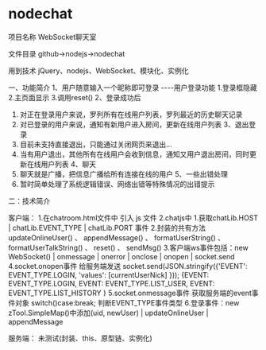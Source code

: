 # nodechat

项目名称
    WebSocket聊天室

文件目录
    github->nodejs->nodechat

用到技术
    jQuery、nodejs、WebSocket、模块化、实例化

一、功能简介
1、用户随意输入一个昵称即可登录 ----用户登录功能  1.登录框隐藏 2.主页面显示 3.调用reset()
2、登录成功后
 1) 对正在登录用户来说，罗列所有在线用户列表，罗列最近的历史聊天记录
 2) 对已登录的用户来说，通知有新用户进入房间，更新在线用户列表
3、退出登录
 1) 目前未支持直接退出，只能通过关闭网页来退出...
 2) 当有用户退出，其他所有在线用户会收到信息，通知又用户退出房间，同时更新在线用户列表
4、聊天
 1) 聊天就是广播，把信息广播给所有连接在线的用户
5、一些出错处理
 1) 暂时简单处理了系统逻辑错误、网络出错等特殊情况的出错提示

二：技术简介

客户端：
    1.在chatroom.html文件中 引入 js 文件
    2.chatjs中 
        1.获取chatLib.HOST | chatLib.EVENT_TYPE | chatLib.PORT 事件
        2.封装的共有方法 updateOnlineUser() 、 appendMessage() 、 formatUserString() 、 formatUserTalkString() 、 reset() 、 sendMsg()
        3.客户端ws事件包括：new WebSocket() | onmessage | onerror | onclose | onopen | socket.send
        4.socket.onopen事件 给服务端发送 socket.send(JSON.stringify({'EVENT': EVENT_TYPE.LOGIN,	'values': [currentUserNick]	}));
            {EVENT: EVENT_TYPE.LOGIN, EVENT: EVENT_TYPE.LIST_USER, EVENT: EVENT_TYPE.LIST_HISTORY } 
        5.socket.onmessage事件 获取服务端的event事件对象 switch()case:break; 判断EVENT_TYPE事件类型
        6.登录事件：new zTool.SimpleMap()中添加(uid, newUser) | updateOnlineUser | appendMessage

服务端：
    未测试(封装、this、原型链、实例化)
